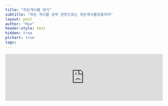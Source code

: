```yaml
---
title: "히든게시물 양식"
subtitle: "히든 게시물 공부 관련으로는 히든게시물로올리자"
layout: post
author: "Hux"
header-style: text
hidden: true
plchart: true
tags:
---
```


<iframe 
  id="chart"
  src="https://huangxuan.me/PL-chart/"
  frameborder="0" 
  scrolling="no" 
  style="width: 100%">
</iframe>
